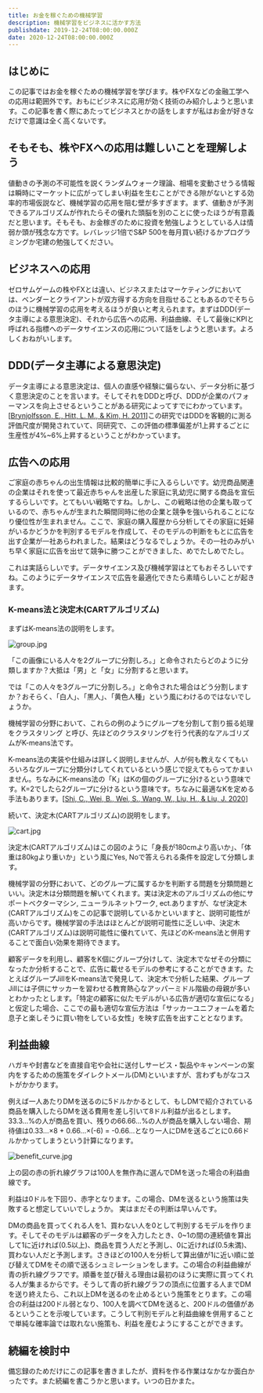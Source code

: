 ```yaml
---
title: お金を稼ぐための機械学習
description: 機械学習をビジネスに活かす方法
publishdate: 2019-12-24T08:00:00.000Z
date: 2020-12-24T08:00:00.000Z
---
```

## はじめに
この記事ではお金を稼ぐための機械学習を学びます。株やFXなどの金融工学への応用は範囲外です。おもにビジネスに応用が効く技術のみ紹介しようと思います。この記事を書く際にあたってビジネスとかの話をしますが私はお金が好きなだけで意識は全く高くないです。

## そもそも、株やFXへの応用は難しいことを理解しよう
値動きの予測の不可能性を説くランダムウォーク理論、相場を変動させうる情報は瞬時にマーケットに広がってしまい利益を生むことができる隙がないとする効率的市場仮説など、機械学習の応用を阻む壁が多すぎます。まず、値動きが予測できるアルゴリズムが作れたらその優れた頭脳を別のことに使ったほうが有意義だと思います。そもそも、お金稼ぎのために投資を勉強しようとしている人は情弱か頭が残念な方です。レバレッジ1倍でS&P 500を毎月買い続けるかプログラミングか宅建の勉強してください。

## ビジネスへの応用
ゼロサムゲームの株やFXとは違い、ビジネスまたはマーケティングにおいては、ベンダーとクライアントが双方得する方向を目指せることもあるのでそちらのほうに機械学習の応用を考えるほうが良いと考えられます。まずはDDD(データ主導による意思決定)、それから広告への応用、利益曲線、そして最後にKPIと呼ばれる指標へのデータサイエンスの応用について話をしようと思います。よろしくおねがいします。

## DDD(データ主導による意思決定)
データ主導による意思決定は、個人の直感や経験に偏らない、データ分析に基づく意思決定のことを言います。そしてそれをDDDと呼び、DDDが企業のパフォーマンスを向上させるということがある研究によってすでにわかっています。[<a href="http://ebusiness.mit.edu/research/papers/2011.12_Brynjolfsson_Hitt_Kim_Strength%20in%20Numbers_302.pdf">Brynjolfsson, E., Hitt, L. M., & Kim, H. 2011</a>]この研究ではDDDを客観的に測る評価尺度が開発されていて、同研究で、この評価の標準偏差が1上昇するごとに生産性が4%~6%上昇するということがわかっています。

## 広告への応用
ご家庭の赤ちゃんの出生情報は比較的簡単に手に入るらしいです。幼児商品関連の企業はそれを使って最近赤ちゃんを出産した家庭に乳幼児に関する商品を宣伝するらしいです。とてもいい戦略ですね。しかし、この戦略は他の企業も取っているので、赤ちゃんが生まれた瞬間同時に他の企業と競争を強いられることになり優位性が生まれません。ここで、家庭の購入履歴から分析してその家庭に妊婦がいるかどうかを判別するモデルを作成して、そのモデルの判断をもとに広告を出す企業が一社あらわれました。結果はどうなるでしょうか。その一社のみがいち早く家庭に広告を出せて競争に勝つことができました、めでたしめでたし。

これは実話らしいです。データサイエンス及び機械学習はとてもおそろしいですね。このようにデータサイエンスで広告を最適化できたら素晴らしいことが起きます。

### K-means法と決定木(CARTアルゴリズム)

まずはK-means法の説明をします。

<img style="background-color:#FFFFFF;" src="/images/data_science_for_money_making/group.jpg" alt="group.jpg">

「この画像にいる人々を2グループに分割しろ。」と命令されたらどのように分類しますか？大抵は「男」と「女」に分割すると思います。

では「この人々を3グループに分割しろ。」と命令された場合はどう分割しますか？おそらく、「白人」、「黒人」、「黄色人種」という風にわけるのではないでしょうか。

機械学習の分野において、これらの例のようにグループを分割して割り振る処理をクラスタリング と呼び、先ほどのクラスタリングを行う代表的なアルゴリズムがK-means法です。

K-means法の実装や仕組みは詳しく説明しませんが、人が何も教えなくてもいろいろなグループに分類分けしてくれているという感じで捉えてもらってかまいません。ちなみにK-means法の「K」はKの個のグループに分けるという意味です。K=2でしたら2グループに分けるという意味です。ちなみに最適なKを定める手法もあります。[<a href="https://www.researchgate.net/publication/343744312_A_Quantitative_Discriminant_Method_of_Elbow_Point_for_the_Optimal_Number_of_Clusters_in_Clustering_Algorithm/fulltext/5f3d6e2a92851cd30206559b/A-Quantitative-Discriminant-Method-of-Elbow-Point-for-the-Optimal-Number-of-Clusters-in-Clustering-Algorithm.pdf">Shi, C., Wei, B., Wei, S., Wang, W., Liu, H., & Liu, J. 2020</a>]

続いて、決定木(CARTアルゴリズム)の説明をします。

<img style="background-color:#FFFFFF;" src="/images/data_science_for_money_making/cart.jpg" alt="cart.jpg">

決定木(CARTアルゴリズム)はこの図のように「身長が180cmより高いか」、「体重は80kgより重いか」という風にYes, Noで答えられる条件を設定して分類します。

機械学習の分野において、どのグループに属するかを判断する問題を分類問題といい。決定木は分類問題を解いてくれます。実は決定木のアルゴリズムの他にサポートベクターマシン, ニューラルネットワーク, ect.ありますが、なぜ決定木(CARTアルゴリズム)をこの記事で説明しているかといいますと、説明可能性が高いからです。機械学習の手法はほとんどが説明可能性に乏しい中、決定木(CARTアルゴリズム)は説明可能性に優れていて、先ほどのK-means法と併用することで面白い効果を期待できます。

顧客データを利用し、顧客をK個にグループ分けして、決定木でなぜその分類になったか分析することで、広告に載せるモデルの参考にすることができます。たとえばグループJillをK-means法で発見して、決定木で分析した結果、グループJillには子供にサッカーを習わせる教育熱心なアッパーミドル階級の母親が多いとわかったとします。「特定の顧客に似たモデルがいる広告が適切な宣伝になる」と仮定した場合、ここでの最も適切な宣伝方法は「サッカーユニフォームを着た息子と楽しそうに買い物をしている女性」を映す広告を出すこととなります。

## 利益曲線

ハガキや封書などを直接自宅や会社に送付しサービス・製品やキャンペーンの案内をするための施策をダイレクトメール(DM)といいますが、言わずもがなコストがかかります。

例えば一人あたりDMを送るのに5ドルかかるとして、もしDMで紹介されている商品を購入したらDMを送る費用を差し引いて8ドル利益が出るとします。33.3...%の人が商品を買い、残りの66.66...%の人が商品を購入しない場合、期待値は0.33...×8 + 0.66...×(-6) = -0.66...となり一人にDMを送るごとに0.66ドルかかってしまうという計算になります。

<img src="/images/data_science_for_money_making/benefit_curve.jpg" alt="benefit_curve.jpg">

上の図の赤の折れ線グラフは100人を無作為に選んでDMを送った場合の利益曲線です。

利益は0ドルを下回り、赤字となります。この場合、DMを送るという施策は失敗すると想定していいでしょうか。
実はまだその判断は早いんです。

DMの商品を買ってくれる人を1、買わない人を0として判別するモデルを作ります。そしてそのモデルは顧客のデータを入力したとき、0~1の間の連続値を算出して1に近ければ(0.5以上)、商品を買う人だと予測し、0に近ければ(0.5未満)、買わない人だと予測します。さきほどの100人を分析して算出値が1に近い順に並び替えてDMをその順で送るシュミレーションをします。この場合の利益曲線が青の折れ線グラフです。順番を並び替える理由は最初のほうに実際に買ってくれる人が集まるからです。そうして青の折れ線グラフの頂点に位置する人までDMを送り終えたら、これ以上DMを送るのを止めるという施策をとります。この場合の利益は200ドル弱となり、100人を調べてDMを送ると、200ドルの価値があるということを示唆しています。こうして判別モデルと利益曲線を併用することで単純な確率論では取れない施策も、利益を産むようにすることができます。

## 続編を検討中

備忘録のためだけにこの記事を書きましたが、資料を作る作業はなかなか面白かったです。また続編を書こうかと思います。いつの日かまた。
